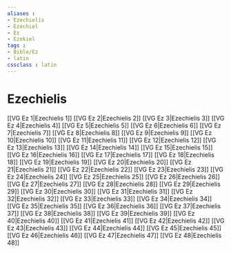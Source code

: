 ```yaml
---
aliases : 
- Ezechielis
- Ézéchiel
- Ez
- Ezekiel
tags : 
- Bible/Ez
- latin
cssclass : latin
---
```


# Ezechielis

[[VG Ez 1|Ezechielis 1]]
[[VG Ez 2|Ezechielis 2]]
[[VG Ez 3|Ezechielis 3]]
[[VG Ez 4|Ezechielis 4]]
[[VG Ez 5|Ezechielis 5]]
[[VG Ez 6|Ezechielis 6]]
[[VG Ez 7|Ezechielis 7]]
[[VG Ez 8|Ezechielis 8]]
[[VG Ez 9|Ezechielis 9]]
[[VG Ez 10|Ezechielis 10]]
[[VG Ez 11|Ezechielis 11]]
[[VG Ez 12|Ezechielis 12]]
[[VG Ez 13|Ezechielis 13]]
[[VG Ez 14|Ezechielis 14]]
[[VG Ez 15|Ezechielis 15]]
[[VG Ez 16|Ezechielis 16]]
[[VG Ez 17|Ezechielis 17]]
[[VG Ez 18|Ezechielis 18]]
[[VG Ez 19|Ezechielis 19]]
[[VG Ez 20|Ezechielis 20]]
[[VG Ez 21|Ezechielis 21]]
[[VG Ez 22|Ezechielis 22]]
[[VG Ez 23|Ezechielis 23]]
[[VG Ez 24|Ezechielis 24]]
[[VG Ez 25|Ezechielis 25]]
[[VG Ez 26|Ezechielis 26]]
[[VG Ez 27|Ezechielis 27]]
[[VG Ez 28|Ezechielis 28]]
[[VG Ez 29|Ezechielis 29]]
[[VG Ez 30|Ezechielis 30]]
[[VG Ez 31|Ezechielis 31]]
[[VG Ez 32|Ezechielis 32]]
[[VG Ez 33|Ezechielis 33]]
[[VG Ez 34|Ezechielis 34]]
[[VG Ez 35|Ezechielis 35]]
[[VG Ez 36|Ezechielis 36]]
[[VG Ez 37|Ezechielis 37]]
[[VG Ez 38|Ezechielis 38]]
[[VG Ez 39|Ezechielis 39]]
[[VG Ez 40|Ezechielis 40]]
[[VG Ez 41|Ezechielis 41]]
[[VG Ez 42|Ezechielis 42]]
[[VG Ez 43|Ezechielis 43]]
[[VG Ez 44|Ezechielis 44]]
[[VG Ez 45|Ezechielis 45]]
[[VG Ez 46|Ezechielis 46]]
[[VG Ez 47|Ezechielis 47]]
[[VG Ez 48|Ezechielis 48]]
